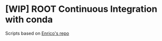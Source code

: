 # [WIP] ROOT Continuous Integration with conda

Scripts based on [Enrico's repo](https://gitlab.cern.ch/eguiraud/test_conda_root)

